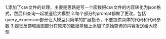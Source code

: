 1.添加了csv文件的处理，主要是思路是写一个函数把csv文件的内容转化为json格式，然后和查询一起发送给大模型
2.每个部分的prompt都做了更改，包括query_expension部分让大模型只简单的扩展指令，不要提供具体的代码和代码参数
3.视觉反馈和画图部分在原来的数据基础上添加了原始查询的内容发送给大模型
